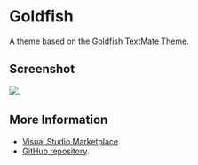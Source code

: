 # Goldfish

A theme based on the [Goldfish TextMate Theme](http://colorsublime.com/theme/Goldfish).


## Screenshot
![](https://raw.githubusercontent.com/gerane/VSCodeThemes/master/gerane.Theme-Goldfish/screenshot.png).


## More Information
* [Visual Studio Marketplace](https://marketplace.visualstudio.com/items/gerane.Theme-Goldfish).
* [GitHub repository](https://github.com/gerane/VSCodeThemes).
